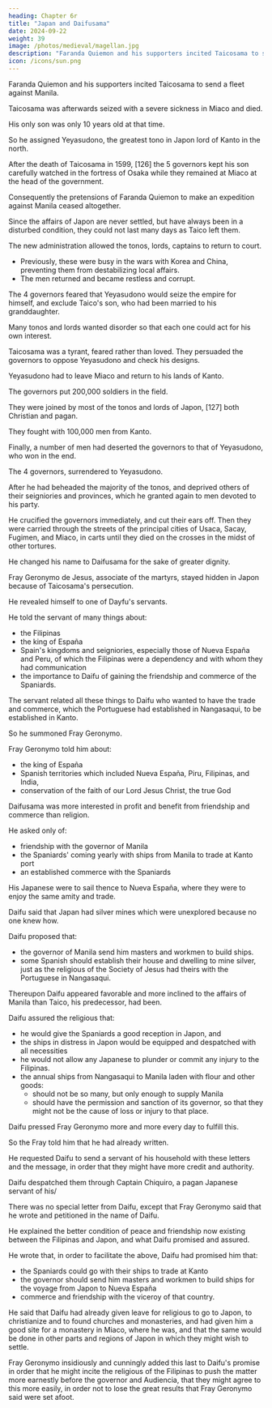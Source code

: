 ```yaml
---
heading: Chapter 6r
title: "Japan and Daifusama"
date: 2024-09-22
weight: 39
image: /photos/medieval/magellan.jpg
description: "Faranda Quiemon and his supporters incited Taicosama to send a fleet against Manila."
icon: /icons/sun.png
---
```




<!-- When the affairs of Japon were discussed above, we spoke of the loss of the ship "San Felipe" in Hurando, in the province of Toca;

 of the martyrdom of the discalced Franciscan religious in Nangasaqui; and of the departure of the Spaniards and religious who had remained there, with the exception of Fray Geronymo de Jesus, who, changing his habit, concealed himself in the interior of the country. -->

<!-- After  had replied to the governor of Manila, through his ambassador, Don Luis Navarrete, excusing himself for what had happened, 

At the instigation of  -->

Faranda Quiemon and his supporters incited Taicosama to send a fleet against Manila.

<!-- that he had supplied Faranda with rice and other provisions in order to despatch it; and that the latter had begun preparations, but not having managed to bring the matter to the point that he had promised, the enterprise was dragged on and left in that condition.  -->

Taicosama was afterwards seized with a severe sickness in Miaco and died.

 <!-- not without having first had time to dispose of the succession and government of his kingdom, and to see that the empire should be continued in  -->

His only son was only 10 years old at that time. 

So he assigned Yeyasudono, the greatest tono in Japon lord of Kanto in the north.

<!-- —who had children and grandchildren, and more influence and power in Japon than any other man in the kingdom.  -->

<!-- Taicosama summoned Yeyasudono to court, and told him that he wished to marry his son to the latter's granddaughter, the daughter of his eldest son, so that he might succeed to the empire. The marriage was celebrated, and the government of Japon left, until his son was older, to Yeyasudono, associated with Guenifuin, Fungen, Ximonojo, and Xicoraju, his special favorites and counselors, [125] to whose hands the affairs of his government had passed for some years, in order that thus united they might continue to administer them after his death, until his son, whom he left named and accepted by the kingdom as his successor and supreme lord of Japon, was old enough to rule in person. -->

After the death of Taicosama in 1599, [126] the 5 governors kept his son carefully watched in the fortress of Osaka while they remained at Miaco at the head of the government.

Consequently the pretensions of Faranda Quiemon to make an expedition against Manila ceased altogether.

Since the affairs of Japon are never settled, but have always been in a disturbed condition, they could not last many days as Taico left them.

The new administration allowed the tonos, lords, captains to return to court. 
- Previously, these were busy in the wars with Korea and China, preventing them from destabilizing local affairs. 
- The men returned and became restless and corrupt.

 <!-- and the arrival at court, from other provinces of Japon, of , and soldiers, whom the combaco in his lifetime had kept busy  the king of China, in order to divert them from the affairs of his kingdom, the men began to become . -->

The 4 governors feared that Yeyasudono would seize the empire for himself, and exclude Taico's son, who had been married to his granddaughter. 

Many tonos and lords wanted disorder so that each one could act for his own interest.

<!-- of the kingdom felt the same way about the matter; and now, either because they desired the succession of Taico's son, or because they liked to see matters in -->

Taicosama was a tyrant, feared rather than loved. They persuaded the governors to oppose Yeyasudono and check his designs.

<!-- Under this excitement, the opposition became so lively, that they completely declared themselves, and  -->

Yeyasudono had to leave Miaco and return to his lands of Kanto.

<!-- in order to insure his own safety and return to the capital with large forces with which to demand obedience.  -->

The governors put 200,000 soldiers in the field.

They were joined by most of the tonos and lords of Japon, [127] both Christian and pagan.

They fought with 100,000 men from Kanto. 

<!--  were hurriedly met by

 while the minority remained among the partisans and followers of Yeyasudono. 

The latter came down as speedily as possible from Kanto to meet the governors and their army, in order to give them battle with one hundred thousand picked men of his own land. The two armies met, and the battle was fought with all their forces. [128] -->

<!-- In the course of the struggle, there were various fortunes, which rendered the result doubtful. -->

Finally, a number of men had deserted the governors to that of Yeyasudono, who won in the end. 

<!-- it was perceived that the latter's affairs were improving. Victory was declared in his favor, after the death of many soldiers and lords. -->

The 4 governors, surrendered to Yeyasudono. 

After he had beheaded the majority of the tonos, and deprived others of their seigniories and provinces, which he granted again to men devoted to his party.

 <!-- and after his return to the capital, triumphant over his enemies, and master of the whole kingdom: -->

He crucified the governors immediately, and cut their ears off. Then they were carried through the streets of the principal cities of Usaca, Sacay, Fugimen, and Miaco, in carts until they died on the crosses in the midst of other tortures. 

<!-- Since these were the men through whose zeal and advice Taico had, a few years before, inflicted the same punishment upon the discalced friars whom he martyred, we may infer that God chose to punish them in this world also with the same rigor.

Thus Yeyasudono remained the supreme ruler of Japon as Taico had been, but failed to withdraw the son from the fortress of Usaca; on the contrary he set more guards over him. -->

He changed his name to Daifusama for the sake of greater dignity.

Fray Geronymo de Jesus, associate of the martyrs, stayed hidden in Japon because of Taicosama's persecution.

 <!-- lived in disguise in the interior of the country among the Christians.  -->

<!-- Consequently, although he was carefully sought, he could not be found, until, after Taicosama's death and Daifu's seizure of the government, he came to Miaco.  -->

He revealed himself to one of Dayfu's servants. 

He told the servant of many things about:
- the Filipinas
- the king of España
- Spain's kingdoms and seigniories, especially those of Nueva España and Peru, of which the Filipinas were a dependency and with whom they had communication
- the importance to Daifu of gaining the friendship and commerce of the Spaniards. 

The servant related all these things to Daifu who wanted to have the trade and commerce, which the Portuguese had established in Nangasaqui, to be established in Kanto. 

So he summoned Fray Geronymo.

Fray Geronymo told him about:


<!-- that after the martyrdom of his associates, he had remained in Japon, that he was one of the religious whom the governor of Manila had sent when Taicosama was alive, to treat of peace and friendship with the Spaniards, and who had died as was well known, after having made converts to Christianity and established several hospitals and houses at the capital and other cities of Japon, where they healed the sick and performed other works of piety, without asking any other reward or advantage than to serve God, to teach the souls of that kingdom the faith and path of salvation, and to serve their neighbors.

In this work, and in works of charity, especially to the poor, as he and his fellow religious professed, they lived and maintained themselves, without seeking or holding any goods or property upon the earth, solely upon the alms which were given them therefor.  -->

- the king of España
- Spanish territories which included Nueva España, Piru, Filipinas, and India,
- conservation of the faith of our Lord Jesus Christ, the true God

<!-- , that he was a Christian, and that he possessed great kingdoms and territories in all parts of the world; and that  belonged to him; and that he governed and defended them all, attending above all else to the growth and 

, and Creator of the universe. -->

<!-- The religious explained to the king, as well as he could, other things concerning the Christian religion, and said that if he wished friendship with his Majesty and the latter's subjects of Manila, as well as with his viceroys of Nueva España and Piru he [i.e., Fray Geronymo] would be able to compass it, for it would be very useful and profitable to the king and to all his Japanese kingdoms and provinces. This last motive, namely, the profit and benefit to be derived from  with the Spaniards, was more to the taste of  -->

Daifusama was more interested in profit and benefit from friendship and commerce than religion. 

 <!-- what he had heard concerning their religion.  -->

<!-- Although he did not reject the latter or say anything about it, yet at this interview and at others with Fray Geronymo—whom Daifu had given permission to appear in public in his religious habit, and to whom he furnished the necessary support—he treated -->

He asked only of:
- friendship with the governor of Manila
- the Spaniards' coming yearly with ships from Manila to trade at Kanto port
- an established commerce with the Spaniards

His Japanese were to sail thence to Nueva España, where they were to enjoy the same amity and trade.

Daifu said that Japan had silver mines which were unexplored because no one knew how.

Daifu proposed that:
- the governor of Manila send him masters and workmen to build ships.
- some Spanish should establish their house and dwelling to mine silver, just as the religious of the Society of Jesus had theirs with the Portuguese in Nangasaqui. 

<!-- 
He also proposed that in the said kingdom and principal port of Quanto, which, as above-said, lies in the north of Japon, and is a mountainous country, abounding in silver mines, which were not worked because 

, Fray Geronymo and whatever associates he might choose from among the Spaniards who came there,  -->

<!-- Fray Geronymo wanted to restore the cause of his religious by any means, and of the conversion of Japon through their labor, as they had begun to do when the martyrs were alive—for this aim alone moved him—did not doubt that he could once and many times facilitate Daifusama's desires, and even assured him that they would certainly be realized through his help, and that there would be no difficulty whatever to prevent this.  -->

Thereupon Daifu appeared favorable and more inclined to the affairs of Manila than Taico, his predecessor, had been. 

Daifu assured the religious that:
- he would give the Spaniards a good reception in Japon, and
- the ships in distress in Japon would be equipped and despatched with all necessities
- he would not allow any Japanese to plunder or commit any injury to the Filipinas.
- the annual ships from Nangasaqui to Manila laden with flour and other goods:
  - should not be so many, but only enough to supply Manila
  - should have the permission and sanction of its governor, so that they might not be the cause of loss or injury to that place.

<!-- In fact, because he learned that six ships of Japanese corsairs had sailed that year from the island of Zazuma [Satsuma] and other ports of the lower kingdoms, and had seized and plundered two Chinese merchantmen on the way to Manila, and had done other mischief on its coast, he immediately had them sought out in his kingdom.

Having imprisoned more than four hundred men, he had them all crucified. -->


Daifu pressed Fray Geronymo more and more every day to fulfill this. 

So the Fray told him that he had already written.

 <!-- and would write again about those matters to the governor and royal Audiencia of Manila. He -->
He requested Daifu to send a servant of his household with these letters and the message, in order that they might have more credit and authority.

Daifu despatched them through Captain Chiquiro, a pagan Japanese servant of his/

<!-- , who took a present of various weapons to the governor and the letters of Fray Geronymo. -->

There was no special letter from Daifu, except that Fray Geronymo said that he wrote and petitioned in the name of Daifu. 

He explained the better condition of peace and friendship now existing between the Filipinas and Japon, and what Daifu promised and assured. 

He wrote that, in order to facilitate the above, Daifu had promised him that:
- the Spaniards could go with their ships to trade at Kanto
- the governor should send him masters and workmen to build ships for the voyage from Japon to Nueva España
- commerce and friendship with the viceroy of that country. 

He said that Daifu had already given leave for religious to go to Japon, to christianize and to found churches and monasteries, and had given him a good site for a monastery in Miaco, where he was, and that the same would be done in other parts and regions of Japon in which they might wish to settle.

Fray Geronymo insidiously and cunningly added this last to Daifu's promise in order that he might incite the religious of the Filipinas to push the matter more earnestly before the governor and Audiencia, that they might agree to this more easily, in order not to lose the great results that Fray Geronymo said were set afoot.
